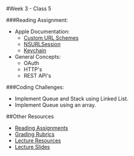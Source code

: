 #Week 3 - Class 5

###Reading Assignment:
* Apple Documentation:
	* [Custom URL Schemes](https://developer.apple.com/library/ios/documentation/iPhone/Conceptual/iPhoneOSProgrammingGuide/Inter-AppCommunication/Inter-AppCommunication.html)
	* [NSURLSession](https://developer.apple.com/library/prerelease/ios/documentation/Foundation/Reference/NSURLSession_class/index.html)
	* [Keychain](https://developer.apple.com/library/ios/documentation/Security/Reference/keychainservices/index.html)
* General Concepts:
	* OAuth
	* HTTP's
	* REST API's
  
###Coding Challenges:
  * Implement Queue and Stack using Linked List.
  * Implement Queue using an array.

##Other Resources
* [Reading Assignments](../../Resources/ra-grading-standard/)
* [Grading Rubrics](../../Resources/)
* [Lecture Resources](lecture/)
* [Lecture Slides]()
